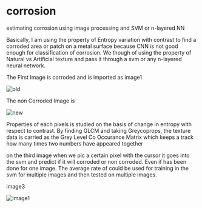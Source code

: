 # corrosion
estimating corrosion using image processing and SVM or n-layered NN


Basically, I am using the property of Entropy variation with contrast to find a corroded area or patch on a metal surface because CNN is not good enough for classification of corrosion. We though of using the property of Natural vs Artificial texture and pass it through a svm or any n-layered neural network. 

The First Image is corroded and is imported as image1

![old](https://user-images.githubusercontent.com/27013287/62388194-4c2a7800-b57a-11e9-932d-b3826d97329e.jpg)


The non Corroded Image is 

![new](https://user-images.githubusercontent.com/27013287/62390693-80089c00-b580-11e9-826d-3b3963acef22.jpg)


Properties of each pixels is studied on the basis of change in entropy with respect to contrast. By finding GLCM and taking Greycoprops, the texture data is carried as the Grey Level Co Occurance Matrix which keeps a track how many times two numbers have appeared together

on the third image when we pic a certain pixel with the cursor it goes into the svm and predict if it will corroded or non corroded. Even if has been done for one image. The average rate of could be used for training in the svm for multiple images and then tested on multiple images. 

image3

![image1](https://user-images.githubusercontent.com/27013287/62392090-2904c600-b584-11e9-84c1-e161a0117f1e.jpg)


